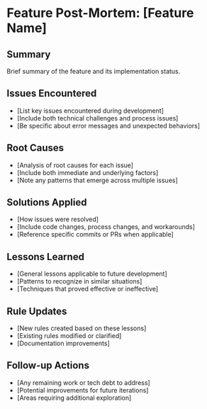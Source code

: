 # Feature Post-Mortem: [Feature Name]

## Summary
Brief summary of the feature and its implementation status.

## Issues Encountered
- [List key issues encountered during development]
- [Include both technical challenges and process issues]
- [Be specific about error messages and unexpected behaviors]

## Root Causes
- [Analysis of root causes for each issue]
- [Include both immediate and underlying factors]
- [Note any patterns that emerge across multiple issues]

## Solutions Applied
- [How issues were resolved]
- [Include code changes, process changes, and workarounds]
- [Reference specific commits or PRs when applicable]

## Lessons Learned
- [General lessons applicable to future development]
- [Patterns to recognize in similar situations]
- [Techniques that proved effective or ineffective]

## Rule Updates
- [New rules created based on these lessons]
- [Existing rules modified or clarified]
- [Documentation improvements]

## Follow-up Actions
- [Any remaining work or tech debt to address]
- [Potential improvements for future iterations]
- [Areas requiring additional exploration]